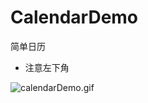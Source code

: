 # CalendarDemo
简单日历

- 注意左下角


![calendarDemo.gif](https://upload-images.jianshu.io/upload_images/817974-773944b8f4dd448a.gif?imageMogr2/auto-orient/strip)
